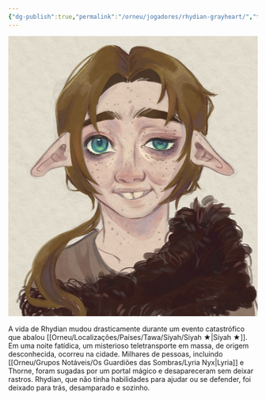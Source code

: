 ```yaml
---
{"dg-publish":true,"permalink":"/orneu/jogadores/rhydian-grayheart/","tags":["Jogadores"]}
---
```


![WhatsApp Image 2025-02-12 at 16.41.26.jpeg](/img/user/Orneu/Imagens/WhatsApp%20Image%202025-02-12%20at%2016.41.26.jpeg)

A vida de Rhydian mudou drasticamente durante um evento catastrófico que abalou [[Orneu/Localizações/Países/Tawa/Siyah/Siyah ★\|Siyah ★]]. Em uma noite fatídica, um misterioso teletransporte em massa, de origem desconhecida, ocorreu na cidade. Milhares de pessoas, incluindo [[Orneu/Grupos Notáveis/Os Guardiões das Sombras/Lyria Nyx\|Lyria]] e Thorne, foram sugadas por um portal mágico e desapareceram sem deixar rastros. Rhydian, que não tinha habilidades para ajudar ou se defender, foi deixado para trás, desamparado e sozinho.
